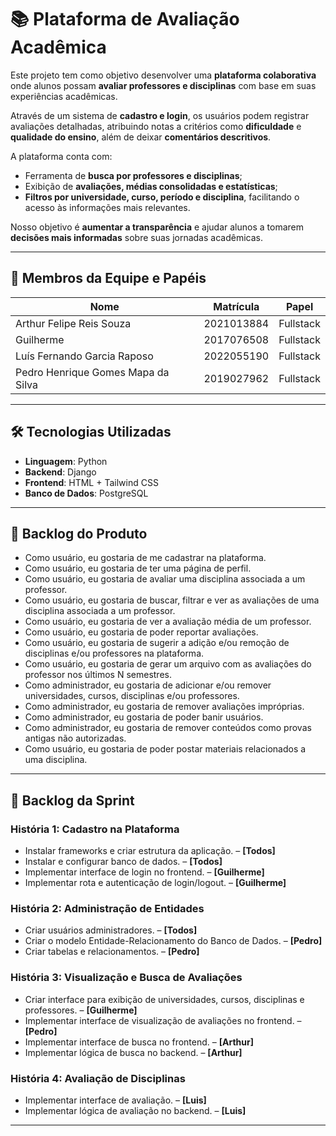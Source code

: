 # 📚 Plataforma de Avaliação Acadêmica

Este projeto tem como objetivo desenvolver uma **plataforma colaborativa** onde alunos possam **avaliar professores e disciplinas** com base em suas experiências acadêmicas.

Através de um sistema de **cadastro e login**, os usuários podem registrar avaliações detalhadas, atribuindo notas a critérios como **dificuldade** e **qualidade do ensino**, além de deixar **comentários descritivos**.

A plataforma conta com:
- Ferramenta de **busca por professores e disciplinas**;
- Exibição de **avaliações, médias consolidadas e estatísticas**;
- **Filtros por universidade, curso, período e disciplina**, facilitando o acesso às informações mais relevantes.

Nosso objetivo é **aumentar a transparência** e ajudar alunos a tomarem **decisões mais informadas** sobre suas jornadas acadêmicas.

---

## 👥 Membros da Equipe e Papéis

| Nome | Matrícula | Papel |
|------|-----------|--------|
| Arthur Felipe Reis Souza | 2021013884 | Fullstack |
| Guilherme | 2017076508 | Fullstack |
| Luís Fernando Garcia Raposo | 2022055190 | Fullstack |
| Pedro Henrique Gomes Mapa da Silva | 2019027962 | Fullstack |

---

## 🛠️ Tecnologias Utilizadas

- **Linguagem**: Python  
- **Backend**: Django  
- **Frontend**: HTML + Tailwind CSS  
- **Banco de Dados**: PostgreSQL

---

## 📌 Backlog do Produto

- Como usuário, eu gostaria de me cadastrar na plataforma.
- Como usuário, eu gostaria de ter uma página de perfil.
- Como usuário, eu gostaria de avaliar uma disciplina associada a um professor.
- Como usuário, eu gostaria de buscar, filtrar e ver as avaliações de uma disciplina associada a um professor.
- Como usuário, eu gostaria de ver a avaliação média de um professor.
- Como usuário, eu gostaria de poder reportar avaliações.
- Como usuário, eu gostaria de sugerir a adição e/ou remoção de disciplinas e/ou professores na plataforma.
- Como usuário, eu gostaria de gerar um arquivo com as avaliações do professor nos últimos N semestres.
- Como administrador, eu gostaria de adicionar e/ou remover universidades, cursos, disciplinas e/ou professores.
- Como administrador, eu gostaria de remover avaliações impróprias.
- Como administrador, eu gostaria de poder banir usuários.
- Como administrador, eu gostaria de remover conteúdos como provas antigas não autorizadas.
- Como usuário, eu gostaria de poder postar materiais relacionados a uma disciplina.

---

## 📆 Backlog da Sprint

### História 1: Cadastro na Plataforma
- Instalar frameworks e criar estrutura da aplicação. – **[Todos]**
- Instalar e configurar banco de dados. – **[Todos]**
- Implementar interface de login no frontend. – **[Guilherme]**
- Implementar rota e autenticação de login/logout. – **[Guilherme]**

### História 2: Administração de Entidades
- Criar usuários administradores. – **[Todos]**
- Criar o modelo Entidade-Relacionamento do Banco de Dados. – **[Pedro]**
- Criar tabelas e relacionamentos. – **[Pedro]**

### História 3: Visualização e Busca de Avaliações
- Criar interface para exibição de universidades, cursos, disciplinas e professores. – **[Guilherme]**
- Implementar interface de visualização de avaliações no frontend. – **[Pedro]**
- Implementar interface de busca no frontend. – **[Arthur]**
- Implementar lógica de busca no backend. – **[Arthur]**

### História 4: Avaliação de Disciplinas
- Implementar interface de avaliação. – **[Luis]**
- Implementar lógica de avaliação no backend. – **[Luis]**

---
